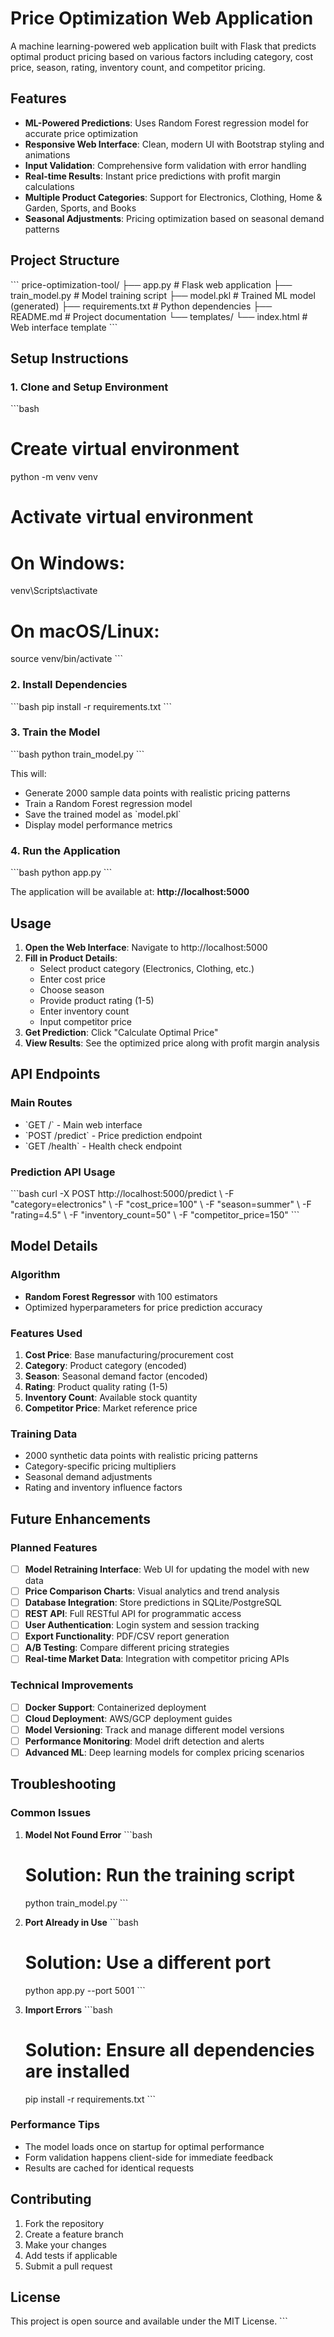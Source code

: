 # Price Optimization Web Application

A machine learning-powered web application built with Flask that predicts optimal product pricing based on various factors including category, cost price, season, rating, inventory count, and competitor pricing.

## Features

- **ML-Powered Predictions**: Uses Random Forest regression model for accurate price optimization
- **Responsive Web Interface**: Clean, modern UI with Bootstrap styling and animations
- **Input Validation**: Comprehensive form validation with error handling
- **Real-time Results**: Instant price predictions with profit margin calculations
- **Multiple Product Categories**: Support for Electronics, Clothing, Home & Garden, Sports, and Books
- **Seasonal Adjustments**: Pricing optimization based on seasonal demand patterns

## Project Structure

\`\`\`
price-optimization-tool/
├── app.py                 # Flask web application
├── train_model.py         # Model training script
├── model.pkl             # Trained ML model (generated)
├── requirements.txt      # Python dependencies
├── README.md            # Project documentation
└── templates/
    └── index.html       # Web interface template
\`\`\`

## Setup Instructions

### 1. Clone and Setup Environment

\`\`\`bash
# Create virtual environment
python -m venv venv

# Activate virtual environment
# On Windows:
venv\\Scripts\\activate
# On macOS/Linux:
source venv/bin/activate
\`\`\`

### 2. Install Dependencies

\`\`\`bash
pip install -r requirements.txt
\`\`\`

### 3. Train the Model

\`\`\`bash
python train_model.py
\`\`\`

This will:
- Generate 2000 sample data points with realistic pricing patterns
- Train a Random Forest regression model
- Save the trained model as \`model.pkl\`
- Display model performance metrics

### 4. Run the Application

\`\`\`bash
python app.py
\`\`\`

The application will be available at: **http://localhost:5000**

## Usage

1. **Open the Web Interface**: Navigate to http://localhost:5000
2. **Fill in Product Details**:
   - Select product category (Electronics, Clothing, etc.)
   - Enter cost price
   - Choose season
   - Provide product rating (1-5)
   - Enter inventory count
   - Input competitor price
3. **Get Prediction**: Click "Calculate Optimal Price"
4. **View Results**: See the optimized price along with profit margin analysis

## API Endpoints

### Main Routes
- \`GET /\` - Main web interface
- \`POST /predict\` - Price prediction endpoint
- \`GET /health\` - Health check endpoint

### Prediction API Usage

\`\`\`bash
curl -X POST http://localhost:5000/predict \\
  -F "category=electronics" \\
  -F "cost_price=100" \\
  -F "season=summer" \\
  -F "rating=4.5" \\
  -F "inventory_count=50" \\
  -F "competitor_price=150"
\`\`\`

## Model Details

### Algorithm
- **Random Forest Regressor** with 100 estimators
- Optimized hyperparameters for price prediction accuracy

### Features Used
1. **Cost Price**: Base manufacturing/procurement cost
2. **Category**: Product category (encoded)
3. **Season**: Seasonal demand factor (encoded)
4. **Rating**: Product quality rating (1-5)
5. **Inventory Count**: Available stock quantity
6. **Competitor Price**: Market reference price

### Training Data
- 2000 synthetic data points with realistic pricing patterns
- Category-specific pricing multipliers
- Seasonal demand adjustments
- Rating and inventory influence factors

## Future Enhancements

### Planned Features
- [ ] **Model Retraining Interface**: Web UI for updating the model with new data
- [ ] **Price Comparison Charts**: Visual analytics and trend analysis
- [ ] **Database Integration**: Store predictions in SQLite/PostgreSQL
- [ ] **REST API**: Full RESTful API for programmatic access
- [ ] **User Authentication**: Login system and session tracking
- [ ] **Export Functionality**: PDF/CSV report generation
- [ ] **A/B Testing**: Compare different pricing strategies
- [ ] **Real-time Market Data**: Integration with competitor pricing APIs

### Technical Improvements
- [ ] **Docker Support**: Containerized deployment
- [ ] **Cloud Deployment**: AWS/GCP deployment guides
- [ ] **Model Versioning**: Track and manage different model versions
- [ ] **Performance Monitoring**: Model drift detection and alerts
- [ ] **Advanced ML**: Deep learning models for complex pricing scenarios

## Troubleshooting

### Common Issues

1. **Model Not Found Error**
   \`\`\`bash
   # Solution: Run the training script
   python train_model.py
   \`\`\`

2. **Port Already in Use**
   \`\`\`bash
   # Solution: Use a different port
   python app.py --port 5001
   \`\`\`

3. **Import Errors**
   \`\`\`bash
   # Solution: Ensure all dependencies are installed
   pip install -r requirements.txt
   \`\`\`

### Performance Tips
- The model loads once on startup for optimal performance
- Form validation happens client-side for immediate feedback
- Results are cached for identical requests

## Contributing

1. Fork the repository
2. Create a feature branch
3. Make your changes
4. Add tests if applicable
5. Submit a pull request

## License

This project is open source and available under the MIT License.
\`\`\`
